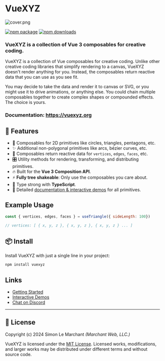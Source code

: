 # VueXYZ

![cover.png](https://github.com/vuexyz/vuexyz/raw/main/docs%2Fpublic%2Fcover.png)

<p>
  <a href="https://www.npmjs.com/package/vuexyz"><img src="https://img.shields.io/npm/v/vuexyz?color=%23197ef2" alt="npm package"></a>
  <a href="https://www.npmjs.com/package/vuexyz"><img src="https://img.shields.io/npm/dm/vuexyz?color=%23197ef2" alt="npm downloads"></a>
</p>

### VueXYZ is a collection of Vue 3 composables for creative coding.

VueXYZ is a collection of Vue composables for creative coding. Unlike other creative coding libraries that simplify rendering to a canvas, VueXYZ doesn't render anything for you. Instead, the composables return reactive data that you can use as you see fit.

You may decide to take the data and render it to canvas or SVG, or you might use it to drive animations, or anything else. You could chain multiple composables together to create complex shapes or compounded effects. The choice is yours.

### Documentation: https://vuexyz.org

## 🚀 Features

- 💎 Composables for 2D primitives like circles, triangles, pentagons, etc.
- ✨ Additional non-polygonal primitives like arcs, bézier curves, etc.
- 📐 Composables return reactive data for `vertices`, `edges`, `faces`, etc.
- 🎛️ Utility methods for rendering, transforming, and distributing primitives.
- 🔥 Built for the **Vue 3 Composition API**.
- ⚡ **Fully tree shakeable**: Only use the composables you care about.
- 📒 Type strong with **TypeScript**.
- 🎨 Detailed [documentation & interactive demos](https://vuexyz.org) for all primitives.

## Example Usage

```js
const { vertices, edges, faces } = useTriangle({ sideLength: 100})

// vertices: [ { x, y, z }, { x, y, z }, { x, y, z } ... ]
```

## 📦 Install

Install VueXYZ with just a single line in your project:

```bash
npm install vuexyz
```

## Links

- [Getting Started](https://vuexyz.org/getting-started)
- [Interactive Demos](https://vuexyz.org/demo/basic-primitives)
- [Chat on Discord](https://discord.gg/hKyfDAddsK)

---

## 📄 License

Copyright (c) 2024 Simon Le Marchant _(Marchant Web, LLC.)_

VueXYZ is licensed under the [MIT License](https://github.com/vuexyz/vuexyz/blob/main/LICENSE). Licensed works, modifications, and larger works may be distributed under different terms and without source code.
